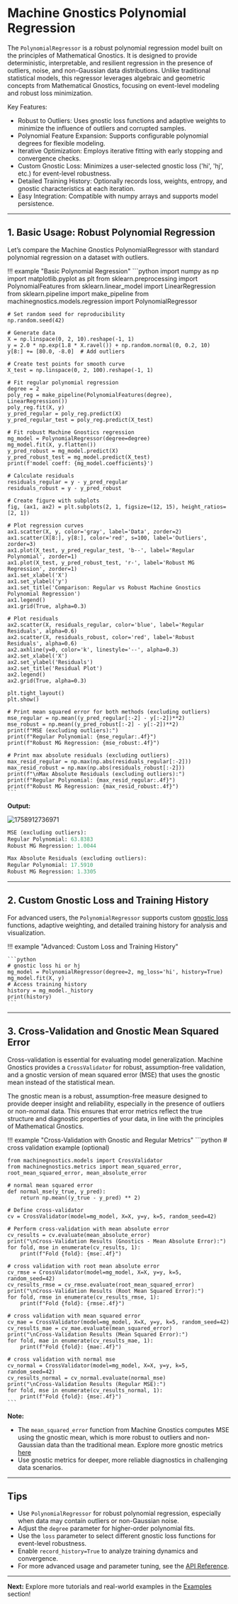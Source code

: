 # Machine Gnostics Polynomial Regression

The `PolynomialRegressor` is a robust polynomial regression model built on the principles of Mathematical Gnostics. It is designed to provide deterministic, interpretable, and resilient regression in the presence of outliers, noise, and non-Gaussian data distributions. Unlike traditional statistical models, this regressor leverages algebraic and geometric concepts from Mathematical Gnostics, focusing on event-level modeling and robust loss minimization.

Key Features:

- Robust to Outliers: Uses gnostic loss functions and adaptive weights to minimize the influence of outliers and corrupted samples.
- Polynomial Feature Expansion: Supports configurable polynomial degrees for flexible modeling.
- Iterative Optimization: Employs iterative fitting with early stopping and convergence checks.
- Custom Gnostic Loss: Minimizes a user-selected gnostic loss ('hi', 'hj', etc.) for event-level robustness.
- Detailed Training History: Optionally records loss, weights, entropy, and gnostic characteristics at each iteration.
- Easy Integration: Compatible with numpy arrays and supports model persistence.

---

## 1. Basic Usage: Robust Polynomial Regression

Let’s compare the Machine Gnostics PolynomialRegressor with standard polynomial regression on a dataset with outliers.

!!! example "Basic Polynomial Regression"
	```python
	import numpy as np
	import matplotlib.pyplot as plt
	from sklearn.preprocessing import PolynomialFeatures
	from sklearn.linear_model import LinearRegression
	from sklearn.pipeline import make_pipeline
	from machinegnostics.models.regression import PolynomialRegressor

    # Set random seed for reproducibility
	np.random.seed(42)

    # Generate data
	X = np.linspace(0, 2, 10).reshape(-1, 1)
	y = 2.0 * np.exp(1.8 * X.ravel()) + np.random.normal(0, 0.2, 10)
	y[8:] += [80.0, -8.0]  # Add outliers

    # Create test points for smooth curve
	X_test = np.linspace(0, 2, 100).reshape(-1, 1)

    # Fit regular polynomial regression
	degree = 2
	poly_reg = make_pipeline(PolynomialFeatures(degree), LinearRegression())
	poly_reg.fit(X, y)
	y_pred_regular = poly_reg.predict(X)
	y_pred_regular_test = poly_reg.predict(X_test)

    # Fit robust Machine Gnostics regression
	mg_model = PolynomialRegressor(degree=degree)
	mg_model.fit(X, y.flatten())
	y_pred_robust = mg_model.predict(X)
	y_pred_robust_test = mg_model.predict(X_test)
	print(f'model coeff: {mg_model.coefficients}')

    # Calculate residuals
	residuals_regular = y - y_pred_regular
	residuals_robust = y - y_pred_robust

    # Create figure with subplots
	fig, (ax1, ax2) = plt.subplots(2, 1, figsize=(12, 15), height_ratios=[2, 1])

    # Plot regression curves
	ax1.scatter(X, y, color='gray', label='Data', zorder=2)
	ax1.scatter(X[8:], y[8:], color='red', s=100, label='Outliers', zorder=3)
	ax1.plot(X_test, y_pred_regular_test, 'b--', label='Regular Polynomial', zorder=1)
	ax1.plot(X_test, y_pred_robust_test, 'r-', label='Robust MG Regression', zorder=1)
	ax1.set_xlabel('X')
	ax1.set_ylabel('y')
	ax1.set_title('Comparison: Regular vs Robust Machine Gnostics Polynomial Regression')
	ax1.legend()
	ax1.grid(True, alpha=0.3)

    # Plot residuals
	ax2.scatter(X, residuals_regular, color='blue', label='Regular Residuals', alpha=0.6)
	ax2.scatter(X, residuals_robust, color='red', label='Robust Residuals', alpha=0.6)
	ax2.axhline(y=0, color='k', linestyle='--', alpha=0.3)
	ax2.set_xlabel('X')
	ax2.set_ylabel('Residuals')
	ax2.set_title('Residual Plot')
	ax2.legend()
	ax2.grid(True, alpha=0.3)

    plt.tight_layout()
	plt.show()

    # Print mean squared error for both methods (excluding outliers)
	mse_regular = np.mean((y_pred_regular[:-2] - y[:-2])**2)
	mse_robust = np.mean((y_pred_robust[:-2] - y[:-2])**2)
	print(f"MSE (excluding outliers):")
	print(f"Regular Polynomial: {mse_regular:.4f}")
	print(f"Robust MG Regression: {mse_robust:.4f}")

    # Print max absolute residuals (excluding outliers)
	max_resid_regular = np.max(np.abs(residuals_regular[:-2]))
	max_resid_robust = np.max(np.abs(residuals_robust[:-2]))
	print(f"\nMax Absolute Residuals (excluding outliers):")
	print(f"Regular Polynomial: {max_resid_regular:.4f}")
	print(f"Robust MG Regression: {max_resid_robust:.4f}")
	```

**Output:**

![1758912736971](image/ml_plr_1/1758912736971.png)

```python
MSE (excluding outliers):
Regular Polynomial: 63.8383
Robust MG Regression: 1.0044

Max Absolute Residuals (excluding outliers):
Regular Polynomial: 17.5910
Robust MG Regression: 1.3305
```

---

## 2. Custom Gnostic Loss and Training History

For advanced users, the `PolynomialRegressor` supports custom [gnostic loss](../metrics/g_relevance.md) functions, adaptive weighting, and detailed training history for analysis and visualization.

!!! example "Advanced: Custom Loss and Training History"

    ```python     
    # gnostic loss hi or hj     
    mg_model = PolynomialRegressor(degree=2, mg_loss='hi', history=True)     
    mg_model.fit(X, y)     
    # Access training history     
    history = mg_model._history     
    print(history)
    ```

---


## 3. Cross-Validation and Gnostic Mean Squared Error

Cross-validation is essential for evaluating model generalization. Machine Gnostics provides a `CrossValidator` for robust, assumption-free validation, and a gnostic version of mean squared error (MSE) that uses the gnostic mean instead of the statistical mean.

The gnostic mean is a robust, assumption-free measure designed to provide deeper insight and reliability, especially in the presence of outliers or non-normal data. This ensures that error metrics reflect the true structure and diagnostic properties of your data, in line with the principles of Mathematical Gnostics.

!!! example "Cross-Validation with Gnostic and Regular Metrics"
	```python
    # cross validation example (optional)

    from machinegnostics.models import CrossValidator
    from machinegnostics.metrics import mean_squared_error, root_mean_squared_error, mean_absolute_error

    # normal mean squared error
    def normal_mse(y_true, y_pred):
        return np.mean((y_true - y_pred) ** 2)

    # Define cross-validator
    cv = CrossValidator(model=mg_model, X=X, y=y, k=5, random_seed=42)

    # Perform cross-validation with mean absolute error
    cv_results = cv.evaluate(mean_absolute_error)
    print("\nCross-Validation Results (Gnostics - Mean Absolute Error):")
    for fold, mse in enumerate(cv_results, 1):
        print(f"Fold {fold}: {mse:.4f}")

    # cross validation with root mean absolute error
    cv_rmse = CrossValidator(model=mg_model, X=X, y=y, k=5, random_seed=42)
    cv_results_rmse = cv_rmse.evaluate(root_mean_squared_error)
    print("\nCross-Validation Results (Root Mean Squared Error):")
    for fold, rmse in enumerate(cv_results_rmse, 1):
        print(f"Fold {fold}: {rmse:.4f}")

    # cross validation with mean squared error
    cv_mae = CrossValidator(model=mg_model, X=X, y=y, k=5, random_seed=42)
    cv_results_mae = cv_mae.evaluate(mean_squared_error)
    print("\nCross-Validation Results (Mean Squared Error):")
    for fold, mae in enumerate(cv_results_mae, 1):
        print(f"Fold {fold}: {mae:.4f}")

    # cross validation with normal mse
    cv_normal = CrossValidator(model=mg_model, X=X, y=y, k=5, random_seed=42)
    cv_results_normal = cv_normal.evaluate(normal_mse)
    print("\nCross-Validation Results (Regular MSE):")
    for fold, mse in enumerate(cv_results_normal, 1):
        print(f"Fold {fold}: {mse:.4f}")
	```

**Note:**

- The `mean_squared_error` function from Machine Gnostics computes MSE using the gnostic mean, which is more robust to outliers and non-Gaussian data than the traditional mean. Explore more gnostic metrics [here](../metrics/g_mean.md)
- Use gnostic metrics for deeper, more reliable diagnostics in challenging data scenarios.

---

## Tips

- Use `PolynomialRegressor` for robust polynomial regression, especially when data may contain outliers or non-Gaussian noise.
- Adjust the `degree` parameter for higher-order polynomial fits.
- Use the `loss` parameter to select different gnostic loss functions for event-level robustness.
- Enable `record_history=True` to analyze training dynamics and convergence.
- For more advanced usage and parameter tuning, see the [API Reference](../models/reg/poly_reg.md).

---

**Next:**
Explore more tutorials and real-world examples in the [Examples](examples.md) section!
